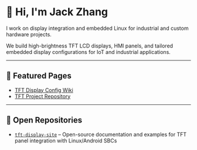 # 👋 Hi, I'm Jack Zhang

I work on display integration and embedded Linux for industrial and custom hardware projects.

We build high-brightness TFT LCD displays, HMI panels, and tailored embedded display configurations for IoT and industrial applications.

---

## 📘 Featured Pages

- [TFT Display Config Wiki](https://tft-display.net/)
- [TFT Project Repository](https://jackzhang220.github.io/tft-display-site/)

---

## 🔗 Open Repositories

- [`tft-display-site`](https://github.com/jackzhang220/tft-display-site) – Open-source documentation and examples for TFT panel integration with Linux/Android SBCs
